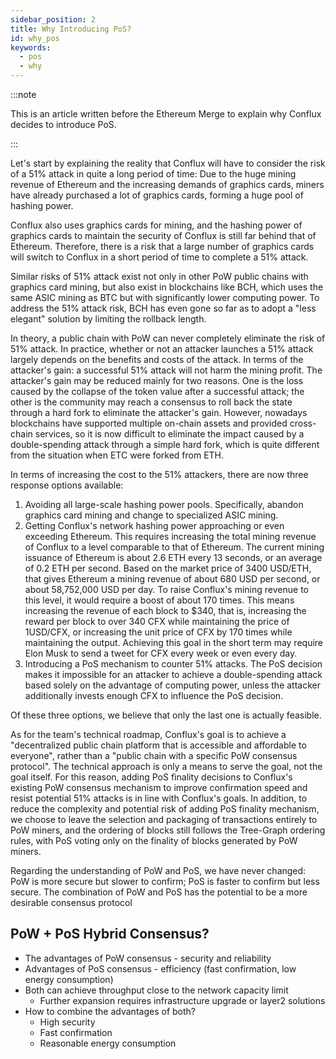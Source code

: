 ```yaml
---
sidebar_position: 2
title: Why Introducing PoS?
id: why_pos
keywords:
  - pos
  - why
---
```


:::note

This is an article written before the Ethereum Merge to explain why Conflux decides to introduce PoS.

:::

Let's start by explaining the reality that Conflux will have to consider the risk of a 51% attack in quite a long period of time: Due to the huge mining revenue of Ethereum and the increasing demands of graphics cards, miners have already purchased a lot of graphics cards, forming a huge pool of hashing power.

Conflux also uses graphics cards for mining, and the hashing power of graphics cards to maintain the security of Conflux is still far behind that of Ethereum. Therefore, there is a risk that a large number of graphics cards will switch to Conflux in a short period of time to complete a 51% attack.

Similar risks of 51% attack exist not only in other PoW public chains with graphics card mining, but also exist in blockchains like BCH, which uses the same ASIC mining as BTC but with significantly lower computing power. To address the 51% attack risk, BCH has even gone so far as to adopt a "less elegant" solution by limiting the rollback length.

In theory, a public chain with PoW can never completely eliminate the risk of 51% attack. In practice, whether or not an attacker launches a 51% attack largely depends on the benefits and costs of the attack. In terms of the attacker's gain: a successful 51% attack will not harm the mining profit. The attacker's gain may be reduced mainly for two reasons. One is the loss caused by the collapse of the token value after a successful attack; the other is the community may reach a consensus to roll back the state through a hard fork to eliminate the attacker's gain. However, nowadays blockchains have supported multiple on-chain assets and provided cross-chain services, so it is now difficult to eliminate the impact caused by a double-spending attack through a simple hard fork, which is quite different from the situation when ETC were forked from ETH.

In terms of increasing the cost to the 51% attackers, there are now three response options available:

1. Avoiding all large-scale hashing power pools. Specifically, abandon graphics card mining and change to specialized ASIC mining.
2. Getting Conflux's network hashing power approaching or even exceeding Ethereum. This requires increasing the total mining revenue of Conflux to a level comparable to that of Ethereum. The current mining issuance of Ethereum is about 2.6 ETH every 13 seconds, or an average of 0.2 ETH per second. Based on the market price of 3400 USD/ETH, that gives Ethereum a mining revenue of about 680 USD per second, or about 58,752,000 USD per day. To raise Conflux's mining revenue to this level, it would require a boost of about 170 times. This means increasing the revenue of each block to $340,  that is, increasing the reward per block to over 340 CFX while maintaining the price of 1USD/CFX, or increasing the unit price of CFX by 170 times while maintaining the output. Achieving this goal in the short term may require Elon Musk to send a tweet for CFX every week or even every day.
3. Introducing a PoS mechanism to counter 51% attacks. The PoS decision makes it impossible for an attacker to achieve a double-spending attack based solely on the advantage of computing power, unless the attacker additionally invests enough CFX to influence the PoS decision.

Of these three options, we believe that only the last one is actually feasible.

As for the team's technical roadmap, Conflux's goal is to achieve a "decentralized public chain platform that is accessible and affordable to everyone", rather than a "public chain with a specific PoW consensus protocol". The technical approach is only a means to serve the goal, not the goal itself. For this reason, adding PoS finality decisions to Conflux's existing PoW consensus mechanism to improve confirmation speed and resist potential 51% attacks is in line with Conflux's goals. In addition, to reduce the complexity and potential risk of adding PoS finality mechanism, we choose to leave the selection and packaging of transactions entirely to PoW miners, and the ordering of blocks still follows the Tree-Graph ordering rules, with PoS voting only on the finality of blocks generated by PoW miners.

Regarding the understanding of PoW and PoS, we have never changed: PoW is more secure but slower to confirm; PoS is faster to confirm but less secure. The combination of PoW and PoS has the potential to be a more desirable consensus protocol

## PoW + PoS Hybrid Consensus?

- The advantages of PoW consensus - security and reliability
- Advantages of PoS consensus - efficiency (fast confirmation, low energy consumption)
- Both can achieve throughput close to the network capacity limit
  - Further expansion requires infrastructure upgrade or layer2 solutions
- How to combine the advantages of both?
  - High security
  - Fast confirmation
  - Reasonable energy consumption
